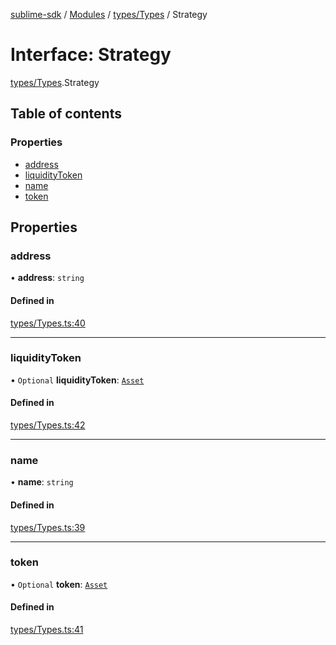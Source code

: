 [sublime-sdk](../README.md) / [Modules](../modules.md) / [types/Types](../modules/types_Types.md) / Strategy

# Interface: Strategy

[types/Types](../modules/types_Types.md).Strategy

## Table of contents

### Properties

- [address](types_Types.Strategy.md#address)
- [liquidityToken](types_Types.Strategy.md#liquiditytoken)
- [name](types_Types.Strategy.md#name)
- [token](types_Types.Strategy.md#token)

## Properties

### address

• **address**: `string`

#### Defined in

[types/Types.ts:40](https://github.com/akshay111meher/sublime-sdk/blob/f53141a/src/types/Types.ts#L40)

___

### liquidityToken

• `Optional` **liquidityToken**: [`Asset`](types_Types.Asset.md)

#### Defined in

[types/Types.ts:42](https://github.com/akshay111meher/sublime-sdk/blob/f53141a/src/types/Types.ts#L42)

___

### name

• **name**: `string`

#### Defined in

[types/Types.ts:39](https://github.com/akshay111meher/sublime-sdk/blob/f53141a/src/types/Types.ts#L39)

___

### token

• `Optional` **token**: [`Asset`](types_Types.Asset.md)

#### Defined in

[types/Types.ts:41](https://github.com/akshay111meher/sublime-sdk/blob/f53141a/src/types/Types.ts#L41)

